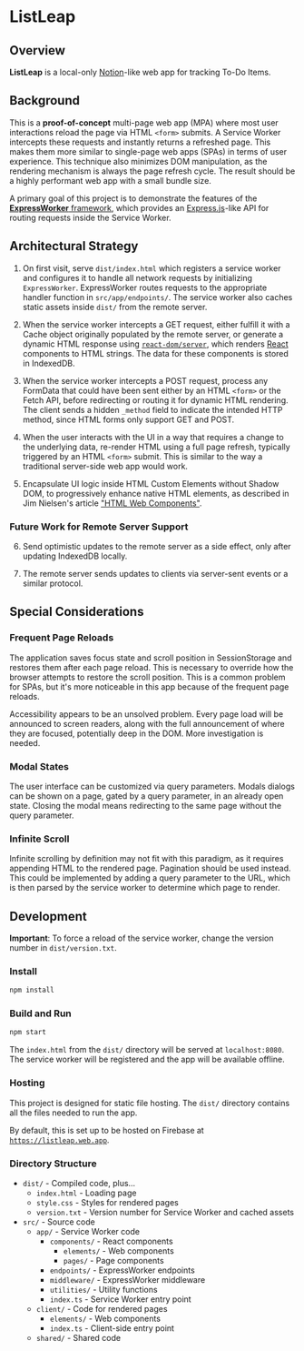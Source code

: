 # ListLeap

## Overview

**ListLeap** is a local-only [Notion](https://www.notion.so/)-like web app for
tracking To-Do Items.

## Background

This is a **proof-of-concept** multi-page web app (MPA) where most user
interactions reload the page via HTML `<form>` submits. A Service Worker
intercepts these requests and instantly returns a refreshed page. This makes
them more similar to single-page web apps (SPAs) in terms of user experience.
This technique also minimizes DOM manipulation, as the rendering mechanism is
always the page refresh cycle. The result should be a highly performant web app
with a small bundle size.

A primary goal of this project is to demonstrate the features of the
[**ExpressWorker** framework](https://github.com/michaelcpuckett/express-worker),
which provides an [Express.js](https://expressjs.com/)-like API for routing
requests inside the Service Worker.

## Architectural Strategy

1. On first visit, serve `dist/index.html` which registers a service worker and
   configures it to handle all network requests by initializing `ExpressWorker`.
   ExpressWorker routes requests to the appropriate handler function in
   `src/app/endpoints/`. The service worker also caches static assets inside
   `dist/` from the remote server.

2. When the service worker intercepts a GET request, either fulfill it with a
   Cache object originally populated by the remote server, or generate a dynamic
   HTML response using
   [`react-dom/server`](https://react.dev/reference/react-dom/server), which
   renders [React](https://reactjs.org/) components to HTML strings. The data
   for these components is stored in IndexedDB.

3. When the service worker intercepts a POST request, process any FormData that
   could have been sent either by an HTML `<form>` or the Fetch API, before
   redirecting or routing it for dynamic HTML rendering. The client sends a
   hidden `_method` field to indicate the intended HTTP method, since HTML forms
   only support GET and POST.

4. When the user interacts with the UI in a way that requires a change to the
   underlying data, re-render HTML using a full page refresh, typically
   triggered by an HTML `<form>` submit. This is similar to the way a
   traditional server-side web app would work.

5. Encapsulate UI logic inside HTML Custom Elements without Shadow DOM, to
   progressively enhance native HTML elements, as described in Jim Nielsen's
   article
   ["HTML Web Components"](https://blog.jim-nielsen.com/2023/html-web-components/).

### Future Work for Remote Server Support

6. Send optimistic updates to the remote server as a side effect, only after
   updating IndexedDB locally.

7. The remote server sends updates to clients via server-sent events or a
   similar protocol.

## Special Considerations

### Frequent Page Reloads

The application saves focus state and scroll position in SessionStorage and
restores them after each page reload. This is necessary to override how the
browser attempts to restore the scroll position. This is a common problem for
SPAs, but it's more noticeable in this app because of the frequent page reloads.

Accessibility appears to be an unsolved problem. Every page load will be
announced to screen readers, along with the full announcement of where they are
focused, potentially deep in the DOM. More investigation is needed.

### Modal States

The user interface can be customized via query parameters. Modals dialogs can be
shown on a page, gated by a query parameter, in an already open state. Closing
the modal means redirecting to the same page without the query parameter.

### Infinite Scroll

Infinite scrolling by definition may not fit with this paradigm, as it requires
appending HTML to the rendered page. Pagination should be used instead. This
could be implemented by adding a query parameter to the URL, which is then
parsed by the service worker to determine which page to render.

## Development

**Important**: To force a reload of the service worker, change the version
number in `dist/version.txt`.

### Install

```sh
npm install
```

### Build and Run

```sh
npm start
```

The `index.html` from the `dist/` directory will be served at `localhost:8080`.
The service worker will be registered and the app will be available offline.

### Hosting

This project is designed for static file hosting. The `dist/` directory contains
all the files needed to run the app.

By default, this is set up to be hosted on Firebase at
[`https://listleap.web.app`](https://listleap.web.app).

### Directory Structure

- `dist/` - Compiled code, plus...
  - `index.html` - Loading page
  - `style.css` - Styles for rendered pages
  - `version.txt` - Version number for Service Worker and cached assets
- `src/` - Source code
  - `app/` - Service Worker code
    - `components/` - React components
      - `elements/` - Web components
      - `pages/` - Page components
    - `endpoints/` - ExpressWorker endpoints
    - `middleware/` - ExpressWorker middleware
    - `utilities/` - Utility functions
    - `index.ts` - Service Worker entry point
  - `client/` - Code for rendered pages
    - `elements/` - Web components
    - `index.ts` - Client-side entry point
  - `shared/` - Shared code
